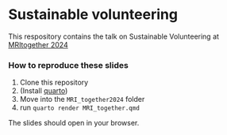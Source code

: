 # Sustainable volunteering

This respository contains the talk on Sustainable Volunteering at [MRItogether 2024](https://mritogether.esmrmb.org/24m/schedule/)

### How to reproduce these slides

1. Clone this repository
2. (Install [quarto](https://quarto.org/))
3. Move into the `MRI_together2024` folder
4. run `quarto render MRI_together.qmd`

The slides should open in your browser.
